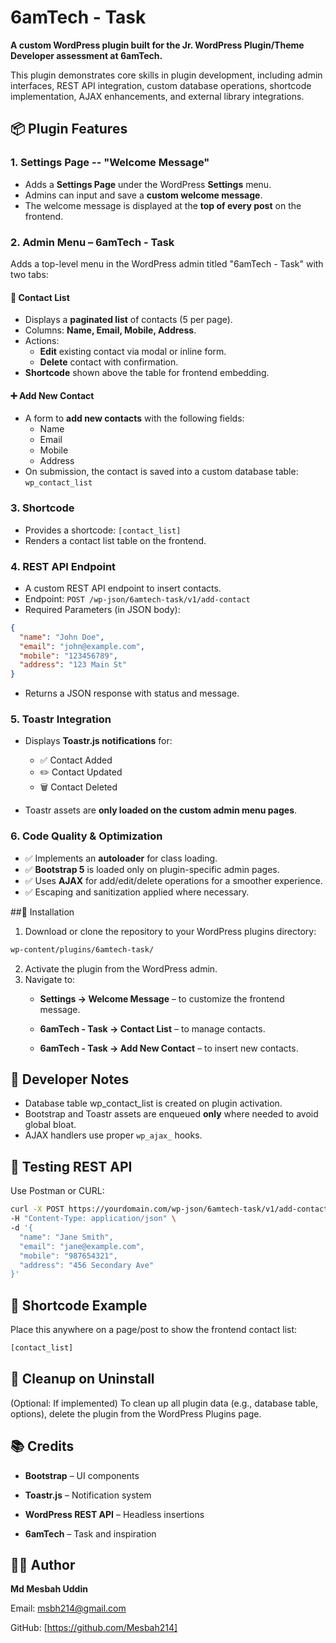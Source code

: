 # 6amTech - Task

**A custom WordPress plugin built for the Jr. WordPress Plugin/Theme Developer assessment at 6amTech.**

This plugin demonstrates core skills in plugin development, including admin interfaces, REST API integration, custom database operations, shortcode implementation, AJAX enhancements, and external library integrations.

## 📦 Plugin Features
### 1. Settings Page -- "Welcome Message"
- Adds a **Settings Page** under the WordPress **Settings** menu.
- Admins can input and save a **custom welcome message**.
- The welcome message is displayed at the **top of every post** on the frontend.

### 2. Admin Menu – 6amTech - Task
Adds a top-level menu in the WordPress admin titled "6amTech - Task" with two tabs:

#### 🧾 Contact List
- Displays a **paginated list** of contacts (5 per page).
- Columns: **Name, Email, Mobile, Address**.
- Actions:
  - **Edit** existing contact via modal or inline form.
  - **Delete** contact with confirmation.
- **Shortcode** shown above the table for frontend embedding.

#### ➕ Add New Contact
- A form to **add new contacts** with the following fields:
  - Name
  - Email
  - Mobile
  - Address
- On submission, the contact is saved into a custom database table: `wp_contact_list`

### 3. Shortcode
- Provides a shortcode: `[contact_list]`
- Renders a contact list table on the frontend.

### 4. REST API Endpoint
- A custom REST API endpoint to insert contacts.
- Endpoint: `POST /wp-json/6amtech-task/v1/add-contact`
- Required Parameters (in JSON body):
```json
{
  "name": "John Doe",
  "email": "john@example.com",
  "mobile": "123456789",
  "address": "123 Main St"
}
```
- Returns a JSON response with status and message.

### 5. Toastr Integration
- Displays **Toastr.js notifications** for:
  - ✅ Contact Added
  - ✏️ Contact Updated
  - 🗑️ Contact Deleted

- Toastr assets are **only loaded on the custom admin menu pages**.

### 6. Code Quality & Optimization
- ✅ Implements an **autoloader** for class loading.
- ✅ **Bootstrap 5** is loaded only on plugin-specific admin pages.
- ✅ Uses **AJAX** for add/edit/delete operations for a smoother experience.
- ✅ Escaping and sanitization applied where necessary.

##📄 Installation
1. Download or clone the repository to your WordPress plugins directory:


```bash
wp-content/plugins/6amtech-task/
```
2. Activate the plugin from the WordPress admin.
3. Navigate to:
   - **Settings → Welcome Message** – to customize the frontend message.

    - **6amTech - Task → Contact List** – to manage contacts.

    - **6amTech - Task → Add New Contact** – to insert new contacts.


## 🔧 Developer Notes
- Database table wp_contact_list is created on plugin activation.
- Bootstrap and Toastr assets are enqueued **only** where needed to avoid global bloat.
- AJAX handlers use proper `wp_ajax_` hooks.

## 🧪 Testing REST API
Use Postman or CURL:
```bash
curl -X POST https://yourdomain.com/wp-json/6amtech-task/v1/add-contact \
-H "Content-Type: application/json" \
-d '{
  "name": "Jane Smith",
  "email": "jane@example.com",
  "mobile": "987654321",
  "address": "456 Secondary Ave"
}'
```
## 🧩 Shortcode Example
Place this anywhere on a page/post to show the frontend contact list:
```bash
[contact_list]
```
## 🧼 Cleanup on Uninstall
(Optional: If implemented)
To clean up all plugin data (e.g., database table, options), delete the plugin from the WordPress Plugins page.

## 📚 Credits
- **Bootstrap** – UI components

- **Toastr.js** – Notification system

- **WordPress REST API** – Headless insertions

- **6amTech** – Task and inspiration

## 🧑‍💻 Author
**Md Mesbah Uddin**

Email: msbh214@gmail.com

GitHub: [https://github.com/Mesbah214]